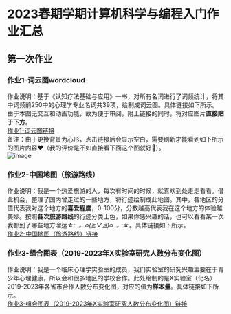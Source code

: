 # 2023春期学期计算机科学与编程入门作业汇总
## 第一次作业

### 作业1-词云图wordcloud
作业说明：基于《认知疗法基础与应用》一书，对所有名词进行了词频统计，将其中词频前250中的心理学专业名词共39项，绘制成词云图。具体链接如下所示。由于本图无交互和动画功能，故为便于审阅，附上链接的同时，将对应图片**直接贴于下方**。  
[作业1-词云图链接](https://threefire7.github.io/wordcloud.html)  
备注：由于更换背景为心形，点击链接后会显示空白，需要刷新才能看到如下所示的图片内容❤️（我的评价是不如直接看下面这个图就好🤪）。  
![image](https://threefire7.github.io/wordcloud.png)

### 作业2-中国地图（旅游路线）
作业说明：我是一个热爱旅游的人，每次有时间的时候，就喜欢到处走走看看。借此机会，整理了国内曾走过的一些地方，将行迹绘制成此地图。其中，各地区的分值代表我对这个地方的**喜爱程度**，0-100分，分数越高代表我在这个地方的体验越美妙。按照**各次旅游路线**的行迹分类上色，如果你感兴趣的话，也可以看看某一次我都到了哪些地方溜达☆*: .｡. o(≧▽≦)o .｡.:*☆。具体链接如下所示。  
[作业2-中国地图（旅游路线）链接](https://threefire7.github.io/travel_route.html)

### 作业3-组合图表（2019-2023年X实验室研究人数分布变化图）
作业说明：我是一个临床心理学实验室的成员，我们实验室的研究兴趣主要在于青少年心理健康，所以会和很多地区的学校合作。此处绘制的是X实验室（化名）2019-2023年各省市合作人数分布变化图，对应的值为**样本量**。具体链接如下所示。  
[作业3-组合图表（2019-2023年X实验室研究人数分布变化图）链接](https://threefire7.github.io/population_distribution.html)  
